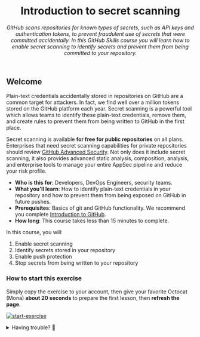 <header>

# Introduction to secret scanning

_GitHub scans repositories for known types of secrets, such as API keys and authentication tokens, to prevent fraudulent use of secrets that were committed accidentally. In this GitHub Skills course you will learn how to enable secret scanning to identify secrets and prevent them from being committed to your repository._

</header>

## Welcome

Plain-text credentials accidentally stored in repositories on GitHub are a common target for attackers. In fact, we find well over a million tokens stored on the GitHub platform each year. Secret scanning is a powerful tool which allows teams to identify these plain-text credentials, remove them, and create rules to prevent them from being written to GitHub in the first place.

Secret scanning is available **for free for public repositories** on all plans. Enterprises that need secret scanning capabilities for private repositories should review [GitHub Advanced Security](https://github.com/security/advanced-security). Not only does it include secret scanning, it also provides advanced static analysis, composition, analysis, and enterprise tools to manage your entire AppSec pipeline and reduce your risk profile.

- **Who is this for**: Developers, DevOps Engineers, security teams.
- **What you'll learn**: How to identify plain-text credentials in your repository and how to prevent them from being exposed on GitHub in future pushes.
- **Prerequisites**: Basics of git and GitHub functionality. We recommend you complete [Introduction to GitHub](https://github.com/skills/introduction-to-github).
- **How long**: This course takes less than 15 minutes to complete.

In this course, you will:

1. Enable secret scanning
2. Identify secrets stored in your repository
3. Enable push protection
4. Stop secrets from being written to your repository

### How to start this exercise

Simply copy the exercise to your account, then give your favorite Octocat (Mona) **about 20 seconds** to prepare the first lesson, then **refresh the page**.

[![start-exercise](https://img.shields.io/badge/Copy%20Exercise-%E2%86%92-1f883d?style=for-the-badge&logo=github&labelColor=197935)](https://github.com/new?template_owner=skills&template_name=introduction-to-secret-scanning&owner=%40me&name=skills-introduction-to-secret-scanning&description=GitHub+Skills:+Introduction+to+Secret+Scanning&visibility=public)

<details>
<summary>Having trouble? 🤷</summary><br/>

When copying the exercise, we recommend the following settings:

- For owner, choose your personal account or an organization to host the repository.

- We recommend creating a public repository, since private repositories will use Actions minutes.

If the exercise isn't ready in 20 seconds, please check the [Actions](../../actions) tab.

- Check to see if a job is running. Sometimes it simply takes a bit longer.

- If the page shows a failed job, please submit an issue. Nice, you found a bug! 🐛

</details>
